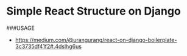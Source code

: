 # Simple React Structure on Django 

###USAGE
- https://medium.com/@urangurang/react-on-django-boilerplate-3c3735df41f2#.4dslhg6us
